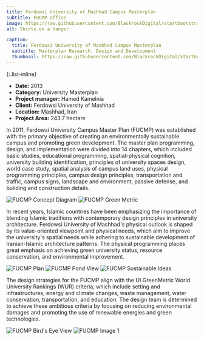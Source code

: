 ```yaml
---
title: Ferdowsi University of Mashhad Campus Masterplan 
subtitle: FUCMP office
image: https://raw.githubusercontent.com/BlackrockDigital/startbootstrap-agency/master/src/assets/img/portfolio/01-full.jpg
alt: Shirts on a hanger

caption:
  title: Ferdowsi University of Mashhad Campus Masterplan
  subtitle: Masterplan Research, Design and Development
  thumbnail: https://raw.githubusercontent.com/BlackrockDigital/startbootstrap-agency/master/src/assets/img/portfolio/01-thumbnail.jpg
---
```


{:.list-inline}

- **Date:** 2013
- **Category:** University Masterplan
- **Project manager:** Hamed Kamelnia
- **Client:** Ferdowsi University of Mashhad
- **Location:** Mashhad, Iran
- **Project Area:** 243.7 hectare

In 2011, Ferdowsi University Campus Master Plan (FUCMP) was established with the primary objective of creating an environmentally sustainable campus and promoting green development. The master plan programming, design, and implementation were divided into 14 chapters, which included basic studies, educational programming, spatial-physical cognition, university building identification, principles of university spaces design, world case study, spatial analysis of campus land uses, physical programming principles, campus design principles, transportation and traffic, campus signs, landscape and environment, passive defense, and building and construction details.

<img src="assets/img/portfolio/fucmp/conceptdiag.jpg" alt="FUCMP Concept Diagram">
<img src="assets/img/portfolio/fucmp/GreenMetric.jpg" alt="FUCMP Green Metric">

In recent years, Islamic countries have been emphasizing the importance of blending Islamic traditions with contemporary design principles in university architecture. Ferdowsi University of Mashhad's physical outlook is shaped by its value-oriented viewpoint and physical needs, which aim to improve the university's spatial needs while adhering to sustainable development of Iranian-Islamic architecture patterns. The physical programming places great emphasis on achieving green university status, resource conservation, and environmental improvement.

<img src="assets/img/portfolio/fucmp/plan.jpg" alt="FUCMP Plan">
<img src="assets/img/portfolio/fucmp/pondview.jpg" alt="FUCMP Pond View">
<img src="assets/img/portfolio/fucmp/sustainableideas.jpg" alt="FUCMP Sustainable Ideas">

The design strategies for the FUCMP align with the UI GreenMetric World University Rankings (WUR) criteria, which include setting and infrastructures, energy and climate changes, waste management, water conservation, transportation, and education. The design team is determined to achieve these ambitious criteria by focusing on reducing environmental damages and promoting the use of renewable energies and green technologies.

<img src="assets/img/portfolio/fucmp/birdeye.jpg" alt="FUCMP Bird's Eye View">
<img src="assets/img/portfolio/fucmp/img1.jpg" alt="FUCMP Image 1">